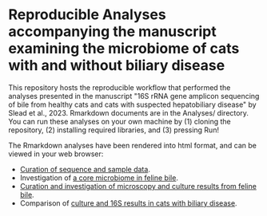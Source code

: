 # Reproducible Analyses accompanying the manuscript examining the microbiome of cats with and without biliary disease

This repository hosts the reproducible workflow that performed the analyses presented in the manuscript "16S rRNA gene amplicon sequencing of bile from healthy cats and cats with suspected hepatobiliary disease" by Slead et al., 2023. Rmarkdown documents are in the Analyses/ directory. You can run these analyses on your own machine by (1) cloning the repository, (2) installing required libraries, and (3) pressing Run!

The Rmarkdown analyses have been rendered into html format, and can be viewed in your web browser:

* [Curation of sequence and sample data](https://benjjneb.github.io/FelineBileManuscript/Analyses/FelineBile_Curate.html).
* Investigation of [a core microbiome in feline bile](https://benjjneb.github.io/FelineBileManuscript/Analyses/FelineBile_Core.html).
* [Curation and investigation of microscopy and culture results from feline bile](https://benjjneb.github.io/FelineBileManuscript/Analyses/FelineBile_Culture.html).
* Comparison of [culture and 16S results in cats with biliary disease](https://benjjneb.github.io/FelineBileManuscript/Analyses/FelineBile_16S.html).
